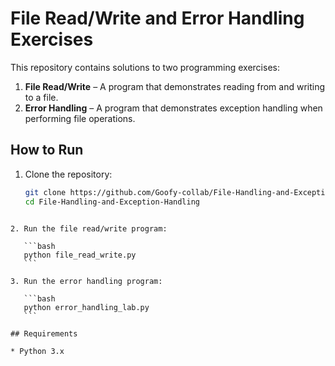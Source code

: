 # File Read/Write and Error Handling Exercises

This repository contains solutions to two programming exercises:

1. **File Read/Write** – A program that demonstrates reading from and writing to a file.
2. **Error Handling** – A program that demonstrates exception handling when performing file operations.

## How to Run

1. Clone the repository:
   ```bash
   git clone https://github.com/Goofy-collab/File-Handling-and-Exception-Handling.git
   cd File-Handling-and-Exception-Handling
````

2. Run the file read/write program:

   ```bash
   python file_read_write.py
   ```

3. Run the error handling program:

   ```bash
   python error_handling_lab.py
   ```

## Requirements

* Python 3.x


